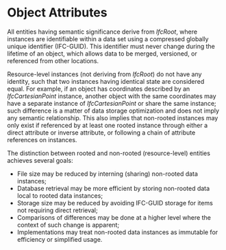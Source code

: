 Object Attributes
=================

All entities having semantic significance derive from _IfcRoot_, where instances are identifiable within a data set using a compressed globally unique identifier (IFC-GUID). This identifier must never change during the lifetime of an object, which allows data to be merged, versioned, or referenced from other locations.

Resource-level instances (not deriving from _IfcRoot_) do not have any identity, such that two instances having identical state are considered equal. For example, if an object has coordinates described by an _IfcCartesianPoint_ instance, another object with the same coordinates may have a separate instance of _IfcCartesianPoint_ or share the same instance; such difference is a matter of data storage optimization and does not imply any semantic relationship. This also implies that non-rooted instances may only exist if referenced by at least one rooted instance through either a direct attribute or inverse attribute, or following a chain of attribute references on instances.

The distinction between rooted and non-rooted (resource-level) entities achieves several goals:
* File size may be reduced by interning (sharing) non-rooted data instances;
* Database retrieval may be more efficient by storing non-rooted data local to rooted data instances;
* Storage size may be reduced by avoiding IFC-GUID storage for items not requiring direct retrieval;
* Comparisons of differences may be done at a higher level where the context of such change is apparent;
* Implementations may treat non-rooted data instances as immutable for efficiency or simplified usage.
